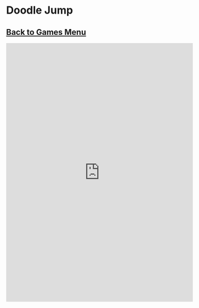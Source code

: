 # Doodle Jump
## [Back to Games Menu](https://simatalk.github.io/games)

<iframe src="https://htmlgames.github.io/htmlgames/differences/jump/index.html" style="width:100%;height:700px;border:0"></iframe>

